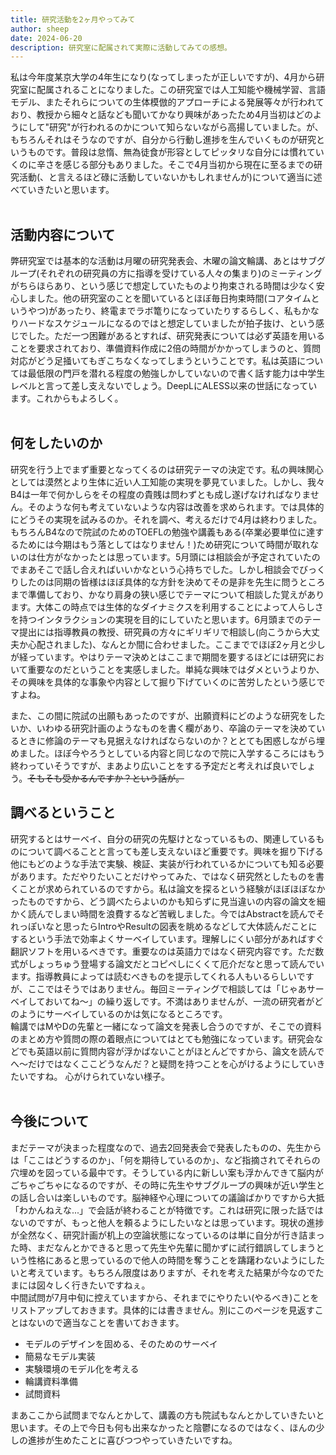 ```yaml
---
title: 研究活動を2ヶ月やってみて
author: sheep
date: 2024-06-20
description: 研究室に配属されて実際に活動してみての感想。
---
```

私は今年度某京大学の4年生になり(なってしまったが正しいですが)、4月から研究室に配属されることになりました。この研究室では人工知能や機械学習、言語モデル、またそれらについての生体模倣的アプローチによる発展等々が行われており、教授から細々と話なども聞いてかなり興味があったため4月当初はどのようにして"研究"が行われるのかについて知らないながら高揚していました。が、もちろんそれはそうなのですが、自分から行動し進捗を生んでいくものが研究というものです。普段は怠惰、無為徒食が形容としてピッタリな自分には慣れていくのに辛さを感じる部分もありました。そこで4月当初から現在に至るまでの研究活動(、と言えるほど碌に活動していないかもしれませんが)について適当に述べていきたいと思います。  
<br />

## 活動内容について
弊研究室では基本的な活動は月曜の研究発表会、木曜の論文輪講、あとはサブグループ(それぞれの研究員の方に指導を受けている人々の集まり)のミーティングがちらほらあり、という感じで想定していたものより拘束される時間は少なく安心しました。他の研究室のことを聞いているとほぼ毎日拘束時間(コアタイムというやつ)があったり、終電までラボ篭りになっていたりするらしく、私もかなりハードなスケジュールになるのではと想定していましたが拍子抜け、という感じでした。ただ一つ困難があるとすれば、研究発表については必ず英語を用いることを要求されており、準備資料作成に2倍の時間がかかってしまうのと、質問対応がどう足掻いてもぎこちなくなってしまうということです。私は英語については最低限の門戸を潜れる程度の勉強しかしていないので書く話す能力は中学生レベルと言って差し支えないでしょう。DeepLにALESS以来の世話になっています。これからもよろしく。  
<br />

## 何をしたいのか
研究を行う上でまず重要となってくるのは研究テーマの決定です。私の興味関心としては漠然とより生体に近い人工知能の実現を夢見ていました。しかし、我々B4は一年で何かしらをその程度の貴賎は問わずとも成し遂げなければなりません。そのような何も考えていないような内容は改善を求められます。では具体的にどうその実現を試みるのか。それを調べ、考えるだけで4月は終わりました。もちろんB4なので院試のためのTOEFLの勉強や講義もある(卒業必要単位に達するためには今期はもう落としてはなりません！)ため研究について時間が取れないのは仕方がなかったとは思っています。5月頭には相談会が予定されていたのでまあそこで話し合えればいいかなという心持ちでした。しかし相談会でびっくりしたのは同期の皆様はほぼ具体的な方針を決めてその是非を先生に問うところまで準備しており、かなり肩身の狭い感じでテーマについて相談した覚えがあります。大体この時点では生体的なダイナミクスを利用することによって人らしさを持つインタラクションの実現を目的にしていたと思います。6月頭までのテーマ提出には指導教員の教授、研究員の方々にギリギリで相談し(向こうから大丈夫か心配されました)、なんとか間に合わせました。ここまででほぼ2ヶ月と少しが経っています。やはりテーマ決めとはここまで期間を要するほどには研究において重要なのだということを実感しました。単純な興味ではダメというよりか、その興味を具体的な事象や内容として掘り下げていくのに苦労したという感じですよね。  

また、この間に院試の出願もあったのですが、出願資料にどのような研究をしたいか、いわゆる研究計画のようなものを書く欄があり、卒論のテーマを決めているときに修論のテーマも見据えなければならないのか？ととても困惑しながら埋めました。ほぼ今やろうとしている内容と同じなので院に入学するころにはもう終わっていそうですが、まあより広いことをする予定だと考えれば良いでしょう。~~そもそも受かるんですか？という話が。~~
<br />

## 調べるということ
研究するとはサーベイ、自分の研究の先駆けとなっているもの、関連しているものについて調べることと言っても差し支えないほど重要です。興味を掘り下げる他にもどのような手法で実験、検証、実装が行われているかについても知る必要があります。ただやりたいことだけやってみた、ではなく研究然としたものを書くことが求められているのですから。私は論文を探るという経験がほぼほぼなかったものですから、どう調べたらよいのかも知らずに見当違いの内容の論文を細かく読んでしまい時間を浪費するなど苦戦しました。今ではAbstractを読んでそれっぽいなと思ったらIntroやResultの図表を眺めるなどして大体読んだことにするという手法で効率よくサーベイしています。理解しにくい部分があればすぐ翻訳ソフトを用いるべきです。重要なのは英語力ではなく研究内容です。ただ数式がしょっちゅう登場する論文だとコピペしにくくて厄介だなと思って読んでいます。指導教員によっては読むべきものを提示してくれる人もいるらしいですが、ここではそうではありません。毎回ミーティングで相談しては「じゃあサーベイしておいてね〜」の繰り返しです。不満はありませんが、一流の研究者がどのようにサーベイしているのかは気になるところです。  
輪講ではMやDの先輩と一緒になって論文を発表し合うのですが、そこでの資料のまとめ方や質問の際の着眼点についてはとても勉強になっています。研究会などでも英語以前に質問内容が浮かばないことがほとんどですから、論文を読んでへ〜だけではなくここどうなんだ？と疑問を持つことを心がけるようにしていきたいですね。
<Tweet id="1803020321760690514" />
心がけられていない様子。  
<br />

## 今後について
まだテーマが決まった程度なので、過去2回発表会で発表したものの、先生からは「ここはどうするのか」、「何を期待しているのか」、など指摘されてそれらの穴埋めを図っている最中です。そうしている内に新しい案も浮かんできて脳内がごちゃごちゃになるのですが、その時に先生やサブグループの興味が近い学生との話し合いは楽しいものです。脳神経や心理についての議論ばかりですから大抵「わかんねえな...」で会話が終わることが特徴です。これは研究に限った話ではないのですが、もっと他人を頼るようにしたいなとは思っています。現状の進捗が全然なく、研究計画が机上の空論状態になっているのは単に自分が行き詰まった時、まだなんとかできると思って先生や先輩に聞かずに試行錯誤してしまうという性格にあると思っているので他人の時間を奪うことを躊躇わないようにしたいと考えています。もちろん限度はありますが、それを考えた結果が今なのでたまには図々しく行きたいですねぇ。  
中間試問が7月中旬に控えていますから、それまでにやりたい(やるべき)ことをリストアップしておきます。具体的には書きません。別にこのページを見返すことはないので適当なことを書いておきます。

- モデルのデザインを固める、そのためのサーベイ
- 簡易なモデル実装
- 実験環境のモデル化を考える
- 輪講資料準備
- 試問資料

まあここから試問までなんとかして、講義の方も院試もなんとかしていきたいと思います。その上で今日も何も出来なかったと陰鬱になるのではなく、ほんの少しの進捗が生めたことに喜びつつやっていきたいですね。
<br />

<Script src="https://platform.twitter.com/widgets.js" strategy="lazyOnload" />